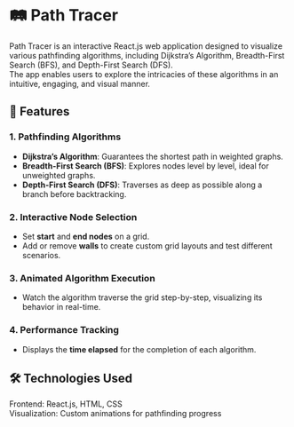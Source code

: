 # 🛤️  Path Tracer 
Path Tracer is an interactive React.js web application designed to visualize various pathfinding algorithms, including Dijkstra’s Algorithm, Breadth-First Search (BFS), and Depth-First Search (DFS).\
The app enables users to explore the intricacies of these algorithms in an intuitive, engaging, and visual manner.

## 🌟 Features

### 1. **Pathfinding Algorithms**
- **Dijkstra’s Algorithm**: Guarantees the shortest path in weighted graphs.
- **Breadth-First Search (BFS)**: Explores nodes level by level, ideal for unweighted graphs.
- **Depth-First Search (DFS)**: Traverses as deep as possible along a branch before backtracking.

### 2. **Interactive Node Selection**
- Set **start** and **end nodes** on a grid.
- Add or remove **walls** to create custom grid layouts and test different scenarios.

### 3. **Animated Algorithm Execution**
- Watch the algorithm traverse the grid step-by-step, visualizing its behavior in real-time.

### 4. **Performance Tracking**
- Displays the **time elapsed** for the completion of each algorithm.

## 🛠 Technologies Used
Frontend: React.js, HTML, CSS\
Visualization: Custom animations for pathfinding progress
